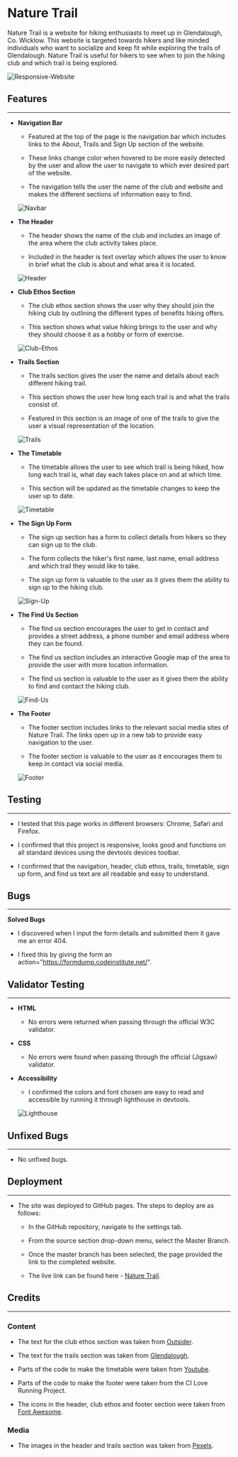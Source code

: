 # Nature Trail

Nature Trail is a website for hiking enthusiasts to meet up in Glendalough, Co. Wicklow. This website is targeted towards hikers and like minded individuals who want to socialize and keep fit while exploring the trails of Glendalough. Nature Trail is useful for hikers to see when to join the hiking club and which trail is being explored.

![Responsive-Website](https://seanlp.github.io/nature-trail/assets/images/responsive.png)

## Features
---
* **Navigation Bar**

    * Featured at the top of the page is the navigation bar which includes links to the About, Trails and Sign Up section of the website. 

    * These links change color when hovered to be more easily detected by the user and allow the user to navigate to which ever desired part of the website.

    * The navigation tells the user the name of the club and website and makes the different sections of information easy to find.

    ![Navbar](https://seanlp.github.io/nature-trail/assets/images/nav-bar.png)

* **The Header**

    * The header shows the name of the club and includes an image of the area where the club activity takes place.

    * Included in the header is text overlay which allows the user to know in brief what the club is about and what area it is located.

    ![Header](https://seanlp.github.io/nature-trail/assets/images/header.png)   

* **Club Ethos Section**

    * The club ethos section shows the user why they should join the hiking club by outlining the different types of benefits hiking offers.

    * This section shows what value hiking brings to the user and why they should choose it as a hobby or form of exercise.

    ![Club-Ethos](https://seanlp.github.io/nature-trail/assets/images/club-ethos.png)

* **Trails Section**

    * The trails section gives the user the name and details about each different hiking trail.

    * This section shows the user how long each trail is and what the trails consist of.

    * Featured in this section is an image of one of the trails to give the user a visual representation of the location.

    ![Trails](https://seanlp.github.io/nature-trail/assets/images/trails-section.png)

* **The Timetable**

    * The timetable allows the user to see which trail is being hiked, how long each trail is, what day each takes place on and at which time.

    * This section will be updated as the timetable changes to keep the user up to date.

    ![Timetable](https://seanlp.github.io/nature-trail/assets/images/timetable.png)

* **The Sign Up Form**

    * The sign up section has a form to collect details from hikers so they can sign up to the club.

    * The form collects the hiker's first name, last name, email address and which trail they would like to take.

    * The sign up form is valuable to the user as it gives them the ability to sign up to the hiking club.

    ![Sign-Up](https://seanlp.github.io/nature-trail/assets/images/sign-up.png)

* **The Find Us Section**

    * The find us section encourages the user to get in contact and provides a street address, a phone number and email address where they can be found.

    * The find us section includes an interactive Google map of the area to provide the user with more location information.

    * The find us section is valuable to the user as it gives them the ability to find and contact the hiking club.

    ![Find-Us](https://seanlp.github.io/nature-trail/assets/images/find-us.png)

* **The Footer**

    * The footer section includes links to the relevant social media sites of Nature Trail. The links open up in a new tab to provide easy navigation to the user.

    * The footer section is valuable to the user as it encourages them to keep in contact via social media.

    ![Footer](https://seanlp.github.io/nature-trail/assets/images/footer.png)

## Testing
---
* I tested that this page works in different browsers: Chrome, Safari and Firefox.

* I confirmed that this project is responsive, looks good and functions on all standard devices using the devtools devices toolbar.

* I confirmed that the navigation, header, club ethos, trails, timetable, sign up form, and find us text are all readable and easy to understand.

## Bugs
---
**Solved Bugs**

* I discovered when I input the form details and submitted them it gave me an error 404.

* I fixed this by giving the form an action="https://formdump.codeinstitute.net/".

## Validator Testing
---
* **HTML**

    * No errors were returned when passing through the official W3C validator.

* **CSS**

    * No errors were found when passing through the official (Jigsaw) validator.

* **Accessibility**

    * I confirmed the colors and font chosen are easy to read and accessible by running it through lighthouse in devtools.

    ![Lighthouse](https://seanlp.github.io/nature-trail/assets/images/lighthouse.png)

## Unfixed Bugs
---
* No unfixed bugs.

## Deployment
---
* The site was deployed to GitHub pages. The steps to deploy are as follows:

    * In the GitHub repository, navigate to the settings tab.

    * From the source section drop-down menu, select the Master Branch.

    * Once the master branch has been selected, the page provided the link to the completed website.

    * The live link can be found here - [Nature Trail](https://seanlp.github.io/nature-trail/).

## Credits
---
### Content

* The text for the club ethos section was taken from [Outsider](https://outsider.ie/lifestyle/benefits-of-hiking/).

* The text for the trails section was taken from [Glendalough](https://www.glendalough.ie/things-to-do/walking/s).

* Parts of the code to make the timetable were taken from [Youtube](https://www.youtube.com/watch?v=biI9OFH6Nmg).

* Parts of the code to make the footer were taken from the CI Love Running Project.

* The icons in the header, club ethos and footer section were taken from [Font Awesome](https://fontawesome.com/).

### Media

* The images in the header and trails section was taken from [Pexels](https://www.pexels.com/).

